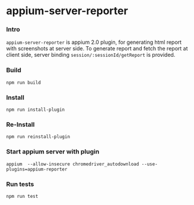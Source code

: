 # appium-server-reporter


### Intro
`appium-server-reporter` is appium 2.0 plugin, for generating html report with screenshots at server side. To generate report and fetch the report at client side, server binding `session/:sessionId/getReport` is provided. 

### Build 
`npm run build`

 ### Install 
 `npm run install-plugin`

### Re-Install 
 `npm run reinstall-plugin`
  
### Start appium server with plugin
`appium  --allow-insecure chromedriver_autodownload --use-plugins=appium-reporter`

### Run tests
`npm run test`